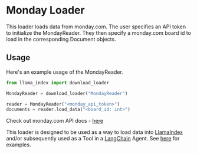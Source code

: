 # Monday Loader

This loader loads data from monday.com. The user specifies an API token to initialize the MondayReader. They then specify a monday.com board id to load in the corresponding Document objects.

## Usage

Here's an example usage of the MondayReader.

```python
from llama_index import download_loader

MondayReader = download_loader("MondayReader")

reader = MondayReader("<monday_api_token>")
documents = reader.load_data("<board_id: int>")
```

Check out monday.com API docs - [here](https://developer.monday.com/apps/docs/mondayapi)

This loader is designed to be used as a way to load data into [LlamaIndex](https://github.com/run-llama/llama_index/tree/main/llama_index) and/or subsequently used as a Tool in a [LangChain](https://github.com/hwchase17/langchain) Agent. See [here](https://github.com/jerryjliu/llama_index) for examples.
